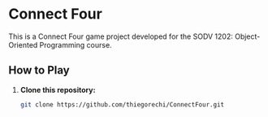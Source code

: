 # Connect Four

This is a Connect Four game project developed for the SODV 1202: Object-Oriented Programming course.

## How to Play

1. **Clone this repository:**
   ```bash
   git clone https://github.com/thiegorechi/ConnectFour.git
